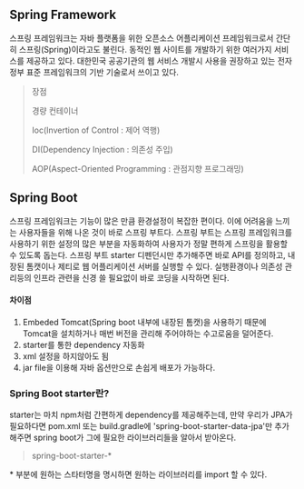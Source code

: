 ## Spring Framework
스프링 프레임워크는 자바 플랫폼을 위한 오픈소스 어플리케이션 프레임워크로서 간단히 스프링(Spring)이라고도 불린다. 동적인 웹 사이트를 개발하기 위한 여러가지 서비스를 제공하고 있다. 대한민국 공공기관의 웹 서비스 개발시 사용을 권장하고 있는 전자정부 표준 프레임워크의 기반 기술로서 쓰이고 있다.
> 장점
> 
> 경량 컨테이너
> 
> Ioc(Invertion of Control : 제어 역행)
>
> DI(Dependency Injection : 의존성 주입)
> 
> AOP(Aspect-Oriented Programming : 관점지향 프로그래밍)

## Spring Boot
스프링 프레임워크는 기능이 많은 만큼 환경설정이 복잡한 편이다. 이에 어려움을 느끼는 사용자들을 위해 나온 것이 바로 스프링 부트다.
스프링 부트는 스프링 프레임워크를 사용하기 위한 설정의 많은 부분을 자동화하여 사용자가 정말 편하게 스프링을 활용할 수 있도록 돕는다.
스프링 부트 starter 디펜던시만 추가해주면 바로 API를 정의하고, 내장된 톰캣이나 제티로 웹 어플리케이션 서버를 실행할 수 있다.
실행환경이나 의존성 관리등의 인프라 관련을 신경 쓸 필요없이 바로 코딩을 시작하면 된다.

#### 차이점
1) Embeded Tomcat(Spring boot 내부에 내장된 톰캣)을 사용하기 때문에 Tomcat을 설치하거나 매번 버전을 관리해 주어야하는 수고로움을 덜어준다.
2) starter를 통한 dependency 자동화
3) xml 설정을 하지않아도 됨
4) jar file을 이용해 자바 옵션만으로 손쉽게 배포가 가능하다.

### Spring Boot starter란?
starter는 마치 npm처럼 간편하게 dependency를 제공해주는데, 만약 우리가 JPA가 필요하다면 pom.xml 또는 build.gradle에 'spring-boot-starter-data-jpa'만 추가해주면 spring boot가 그에 필요한 라이브러리들을 알아서 받아온다.
> spring-boot-starter-*

 \* 부분에 원하는 스타터명을 명시하면 원하는 라이브러리를 import 할 수 있다.
